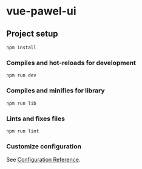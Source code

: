 # vue-pawel-ui

## Project setup
```
npm install
```

### Compiles and hot-reloads for development
```
npm run dev
```

### Compiles and minifies for library
```
npm run lib
```

### Lints and fixes files
```
npm run lint
```

### Customize configuration
See [Configuration Reference](https://cli.vuejs.org/config/).
